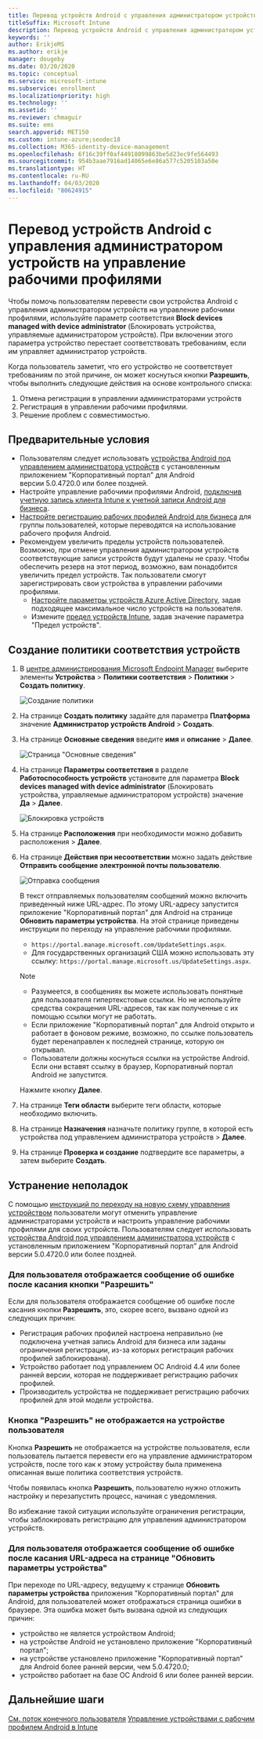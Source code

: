 ```yaml
---
title: Перевод устройств Android с управления администратором устройств на управление рабочими профилями
titleSuffix: Microsoft Intune
description: Перевод устройств Android с управления администратором устройств на управление рабочими профилями в Intune.
keywords: ''
author: ErikjeMS
ms.author: erikje
manager: dougeby
ms.date: 03/20/2020
ms.topic: conceptual
ms.service: microsoft-intune
ms.subservice: enrollment
ms.localizationpriority: high
ms.technology: ''
ms.assetid: ''
ms.reviewer: chmaguir
ms.suite: ems
search.appverid: MET150
ms.custom: intune-azure;seodec18
ms.collection: M365-identity-device-management
ms.openlocfilehash: 6f16c39ff0af44918099863be5d23ec9fe564493
ms.sourcegitcommit: 954b3aae7916ad14065e6e86a577c5205103a50e
ms.translationtype: HT
ms.contentlocale: ru-RU
ms.lasthandoff: 04/03/2020
ms.locfileid: "80624915"
---
```

# <a name="move-android-devices-from-device-administrator-to-work-profile-management"></a>Перевод устройств Android с управления администратором устройств на управление рабочими профилями

Чтобы помочь пользователям перевести свои устройства Android с управления администратором устройств на управление рабочими профилями, используйте параметр соответствия **Block devices managed with device administrator** (Блокировать устройства, управляемые администратором устройств). При включении этого параметра устройство перестает соответствовать требованиям, если им управляет администратор устройств. 

Когда пользователь заметит, что его устройство не соответствует требованиям по этой причине, он может коснуться кнопки **Разрешить**, чтобы выполнить следующие действия на основе контрольного списка:
1. Отмена регистрации в управлении администраторами устройств
2. Регистрация в управлении рабочими профилями.
3. Решение проблем с совместимостью. 

## <a name="prerequisites"></a>Предварительные условия

- Пользователям следует использовать [устройства Android под управлением администратора устройств](android-enroll-device-administrator.md) с установленным приложением "Корпоративный портал" для Android версии 5.0.4720.0 или более поздней.
- Настройте управление рабочими профилями Android, [подключив учетную запись клиента Intune к учетной записи Android для бизнеса](connect-intune-android-enterprise.md).
- [Настройте регистрацию рабочих профилей Android для бизнеса](android-work-profile-enroll.md) для группы пользователей, которые переводятся на использование рабочего профиля Android.
- Рекомендуем увеличить пределы устройств пользователей. Возможно, при отмене управления администратором устройств соответствующие записи устройств будут удалены не сразу. Чтобы обеспечить резерв на этот период, возможно, вам понадобится увеличить предел устройств. Так пользователи смогут зарегистрировать свои устройства в управлении рабочими профилями.
  - [Настройте параметры устройств Azure Active Directory](https://docs.microsoft.com/azure/active-directory/devices/device-management-azure-portal#configure-device-settings), задав подходящее максимальное число устройств на пользователя.
  - Измените [предел устройств Intune](enrollment-restrictions-set.md#create-a-device-limit-restriction), задав значение параметра "Предел устройств". 

## <a name="create-device-compliance-policy"></a>Создание политики соответствия устройств

1. В [центре администрирования Microsoft Endpoint Manager](https://go.microsoft.com/fwlink/?linkid=2109431) выберите элементы **Устройства** > **Политики соответствия** > **Политики** > **Создать политику**.

    ![Создание политики](./media/android-move-device-admin-work-profile/create-policy.png)

2. На странице **Создать политику** задайте для параметра **Платформа** значение **Администратор устройств Android** > **Создать**.
3. На странице **Основные сведения** введите **имя** и **описание** > **Далее**.

    ![Страница "Основные сведения"](./media/android-move-device-admin-work-profile/basics.png)
    
4. На странице **Параметры соответствия** в разделе **Работоспособность устройств** установите для параметра **Block devices managed with device administrator** (Блокировать устройства, управляемые администратором устройств) значение **Да** > **Далее**.

    ![Блокировка устройств](./media/android-move-device-admin-work-profile/block-devices.png)

5. На странице **Расположения** при необходимости можно добавить расположения > **Далее**.
6. На странице **Действия при несоответствии** можно задать действие **Отправить сообщение электронной почты пользователю**.

    ![Отправка сообщения](./media/android-move-device-admin-work-profile/send-email.png)


    В текст отправляемых пользователям сообщений можно включить приведенный ниже URL-адрес. По этому URL-адресу запустится приложение "Корпоративный портал" для Android на странице **Обновить параметры устройства**. На этой странице приведены инструкции по переходу на управление рабочими профилями.
    - `https://portal.manage.microsoft.com/UpdateSettings.aspx`.
    - Для государственных организаций США можно использовать эту ссылку: `https://portal.manage.microsoft.us/UpdateSettings.aspx`.
  
    > [!NOTE]
    > - Разумеется, в сообщениях вы можете использовать понятные для пользователя гипертекстовые ссылки. Но не используйте средства сокращения URL-адресов, так как полученные с их помощью ссылки могут не работать.
    > - Если приложение "Корпоративный портал" для Android открыто и работает в фоновом режиме, возможно, по ссылке пользователь будет перенаправлен к последней странице, которую он открывал.
    > - Пользователи должны коснуться ссылки на устройстве Android. Если они вставят ссылку в браузер, Корпоративный портал Android не запустится. 

    Нажмите кнопку **Далее**.

7. На странице **Теги области** выберите теги области, которые необходимо включить.
8. На странице **Назначения** назначьте политику группе, в которой есть устройства под управлением администратора устройств > **Далее**.
9. На странице **Проверка и создание** подтвердите все параметры, а затем выберите **Создать**.

## <a name="troubleshooting"></a>Устранение неполадок

С помощью [инструкций по переходу на новую схему управления устройством](../user-help/move-to-new-device-management-setup.md) пользователи могут отменить управление администраторами устройств и настроить управление рабочими профилями для своих устройств. Пользователям следует использовать [устройства Android под управлением администратора устройств](android-enroll-device-administrator.md) с установленным приложением "Корпоративный портал" для Android версии 5.0.4720.0 или более поздней.

### <a name="user-sees-an-error-after-tapping-resolve"></a>Для пользователя отображается сообщение об ошибке после касания кнопки "Разрешить"
Если для пользователя отображается сообщение об ошибке после касания кнопки **Разрешить**, это, скорее всего, вызвано одной из следующих причин:
- Регистрация рабочих профилей настроена неправильно (не подключена учетная запись Android для бизнеса или заданы ограничения регистрации, из-за которых регистрация рабочих профилей заблокирована).
- Устройство работает под управлением ОС Android 4.4 или более ранней версии, которая не поддерживает регистрацию рабочих профилей. 
- Производитель устройства не поддерживает регистрацию рабочих профилей для этой модели устройства.

### <a name="resolve-button-doesnt-appear-on-the-users-device"></a>Кнопка "Разрешить" не отображается на устройстве пользователя
Кнопка **Разрешить** не отображается на устройстве пользователя, если пользователь пытается перевести его на управление администратором устройств, после того как к этому устройству была применена описанная выше политика соответствия устройств.

Чтобы появилась кнопка **Разрешить**, пользователю нужно отложить настройку и перезапустить процесс, начиная с уведомления.

Во избежание такой ситуации используйте ограничения регистрации, чтобы заблокировать регистрацию для управления администратором устройств.

### <a name="user-sees-an-error-after-tapping-url-to-update-device-settings-page"></a>Для пользователя отображается сообщение об ошибке после касания URL-адреса на странице "Обновить параметры устройства"
При переходе по URL-адресу, ведущему к странице **Обновить параметры устройства** приложения "Корпоративный портал" для Android, для пользователей может отображаться страница ошибки в браузере. Эта ошибка может быть вызвана одной из следующих причин:
- устройство не является устройством Android;
- на устройстве Android не установлено приложение "Корпоративный портал";
- на устройстве установлено приложение "Корпоративный портал" для Android более ранней версии, чем 5.0.4720.0;
- устройство работает на базе ОС Android 6 или более ранней версии. 

## <a name="next-steps"></a>Дальнейшие шаги
[См. поток конечного пользователя](../user-help/move-to-new-device-management-setup.md)
[Управление устройствами с рабочим профилем Android в Intune](android-enterprise-overview.md)
